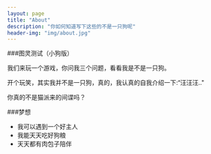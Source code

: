 ```yaml
---
layout: page
title: "About"
description: "你如何知道写下这些的不是一只狗呢"
header-img: "img/about.jpg"
---
```

###图灵测试（小狗版）

我们来玩一个游戏，你问我三个问题，看看我是不是一只狗。

开个玩笑，其实我并不是一只狗，真的，我认真的自我介绍一下:“汪汪汪.."

你真的不是猫派来的间谍吗？

###梦想

- 我可以遇到一个好主人
- 我能天天吃好狗粮 
- 天天都有肉包子陪伴
